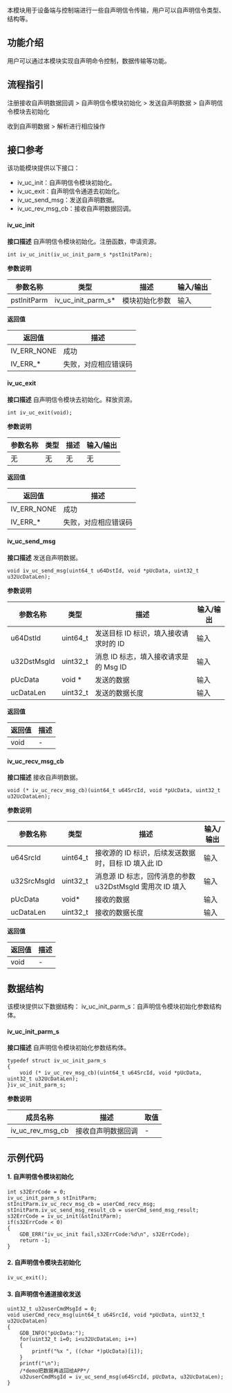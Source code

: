 
本模块用于设备端与控制端进行一些自声明信令传输，用户可以自声明信令类型、结构等。

## 功能介绍
用户可以通过本模块实现自声明命令控制，数据传输等功能。

## 流程指引
注册接收自声明数据回调 > 自声明信令模块初始化 > 发送自声明数据 > 自声明信令模块去初始化

收到自声明数据 > 解析进行相应操作

## 接口参考
该功能模块提供以下接口：
- iv_uc_init：自声明信令模块初始化。
- iv_uc_exit：自声明信令通道去初始化。
- iv_uc_send_msg：发送自声明数据。
- iv_uc_rev_msg_cb：接收自声明数据回调。

#### iv_uc_init

**接口描述**
自声明信令模块初始化。注册函数，申请资源。

```
int iv_uc_init(iv_uc_init_parm_s *pstInitParm);
```

**参数说明**

参数名称 | 类型|描述 |输入/输出
---|---|---|---
pstInitParm | iv_uc_init_parm_s*|模块初始化参数 | 输入

**返回值**

返回值 | 描述 
---|---
IV_ERR_NONE | 成功
IV_ERR_* | 失败，对应相应错误码

#### iv_uc_exit

**接口描述**
自声明信令模块去初始化。释放资源。


```
int iv_uc_exit(void);
```

**参数说明**

参数名称 | 类型| 描述 |输入/输出
---|---|---|---
无 | 无 | 无|无

**返回值**

返回值 | 描述 
---|---
IV_ERR_NONE | 成功
IV_ERR_* | 失败，对应相应错误码

#### iv_uc_send_msg

**接口描述**
发送自声明数据。


```
void iv_uc_send_msg(uint64_t u64DstId, void *pUcData, uint32_t u32UcDataLen);
```

**参数说明**

参数名称 | 类型|描述 |输入/输出
---|---|---|---
u64DstId | uint64_t| 发送目标 ID 标识，填入接收请求时的 ID | 输入
u32DstMsgId | uint32_t | 消息 ID 标志，填入接收请求是的 Msg ID | 输入
pUcData | void *|发送的数据 | 输入
ucDataLen | uint32_t|发送的数据长度 | 输入

**返回值**

返回值 | 描述 
---|---
void | -

#### iv_uc_recv_msg_cb

**接口描述**
接收自声明数据。


```
void (* iv_uc_recv_msg_cb)(uint64_t u64SrcId, void *pUcData, uint32_t u32UcDataLen);
```

**参数说明**

参数名称 | 类型|描述 |输入/输出
---|---|---|---
u64SrcId | uint64_t| 接收源的 ID 标识，后续发送数据时，目标 ID 填入此 ID |输入
u32SrcMsgId | uint32_t | 消息源 ID 标志，回传消息的参数 u32DstMsgId 需用次 ID 填入 |输入
pUcData | void*|接收的数据 | 输入
ucDataLen | uint32_t|接收的数据长度 | 输入

**返回值**

返回值 | 描述 
---|---
void | -

## 数据结构
该模块提供以下数据结构：
iv_uc_init_parm_s：自声明信令模块初始化参数结构体。

#### iv_uc_init_parm_s

**接口描述**
自声明信令模块初始化参数结构体。


```
typedef struct iv_uc_init_parm_s
{
    void (* iv_uc_rev_msg_cb)(uint64_t u64SrcId, void *pUcData, uint32_t u32UcDataLen);
}iv_uc_init_parm_s;
```

**参数说明**

成员名称 | 描述 | 取值
---|---|---
iv_uc_rev_msg_cb | 接收自声明数据回调 | -

## 示例代码
#### 1. 自声明信令模块初始化
```
int s32ErrCode = 0;
iv_uc_init_parm_s stInitParm;
stInitParm.iv_uc_recv_msg_cb = userCmd_recv_msg;
stInitParm.iv_uc_send_msg_result_cb = userCmd_send_msg_result;
s32ErrCode = iv_uc_init(&stInitParm);
if(s32ErrCode < 0)
{
	GDB_ERR("iv_uc_init fail,s32ErrCode:%d\n", s32ErrCode);
	return -1;
}
```
#### 2. 自声明信令模块去初始化
```
iv_uc_exit();
```
#### 3. 自声明信令通道接收发送
```
uint32_t u32userCmdMsgId = 0;
void userCmd_recv_msg(uint64_t u64SrcId, void *pUcData, uint32_t u32UcDataLen)
{
	GDB_INFO("pUcData:");
	for(uint32_t i=0; i<u32UcDataLen; i++)
	{
		printf("%x ", ((char *)pUcData)[i]);
	}
	printf("\n");
	/*demo把数据再返回给APP*/
	u32userCmdMsgId = iv_uc_send_msg(u64SrcId, pUcData, u32UcDataLen);
}
```
